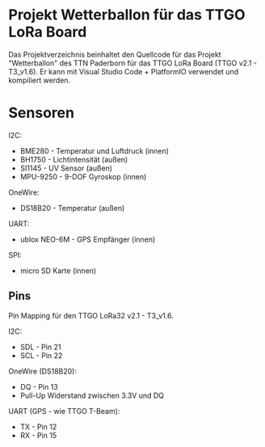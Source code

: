 # Projekt Wetterballon für das TTGO LoRa Board

Das Projektverzeichnis beinhaltet den Quellcode für das Projekt "Wetterballon" des TTN Paderborn für das TTGO LoRa Board (TTGO v2.1 - T3_v1.6). Er kann mit Visual Studio Code + PlatformIO verwendet und kompiliert werden.

# Sensoren

I2C:
 * BME280 - Temperatur und Luftdruck (innen)
 * BH1750 - Lichtintensität (außen)
 * SI1145 - UV Sensor (außen)
 * MPU-9250 - 9-DOF Gyroskop (innen)
 
OneWire:
 * DS18B20 - Temperatur (außen)

UART:
 * ublox NEO-6M - GPS Empfänger (innen)

SPI:
 * micro SD Karte (innen)

## Pins

Pin Mapping für den TTGO LoRa32 v2.1 - T3_v1.6.

I2C:
 * SDL - Pin 21
 * SCL - Pin 22

OneWire (DS18B20):
 * DQ - Pin 13
 * Pull-Up Widerstand zwischen 3.3V und DQ

UART (GPS - wie TTGO T-Beam):
 * TX - Pin 12
 * RX - Pin 15
